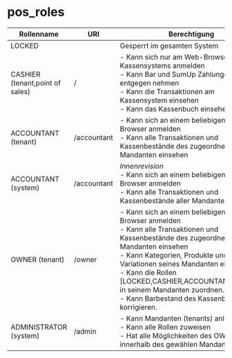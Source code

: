 # pos_roles

| Rollenname | URI | Berechtigung |
|------------|-----|--------------|
| LOCKED | | Gesperrt im gesamten System |
| CASHIER (tenant,point of sales) | / | - Kann sich nur am Web-Browser des Kassensystems anmelden <br/> - Kann Bar und SumUp Zahlungen entgegen nehmen <br/> - Kann die Transaktionen am Kassensystem einsehen <br/> - Kann das Kassenbuch einsehen. | 
| ACCOUNTANT (tenant) | /accountant | - Kann sich an einem beliebigen Web-Browser anmelden <br/> - Kann alle Transaktionen und Kassenbestände des zugeordneten Mandanten einsehen |
| ACCOUNTANT (system) | /accountant | *Innenrevision* <br/>- Kann sich an einem beliebigen Web-Browser anmelden <br/> - Kann alle Transaktionen und Kassenbestände aller Mandanten einsehen |
| OWNER (tenant) | /owner | - Kann sich an einem beliebigen Web-Browser anmelden <br/> - Kann alle Transaktionen und Kassenbestände des zugeordneten Mandanten einsehen <br/> - Kann Kategorien, Produkte und Variationen seines Mandanten einstellen </br> - Kann die Rollen [LOCKED,CASHIER,ACCOUNTANT,OWNER] in seinem Mandanten zuordnen. <br/> - Kann Barbestand des Kassenbuches korrigieren. |
| ADMINISTRATOR (system) | /admin | - Kann Mandanten (tenants) anlegen <br/> - Kann alle Rollen zuweisen <br/> - Hat alle Möglichkeiten des OWNERs innerhalb des gewählen Mandanten.  |

 